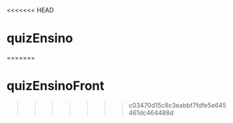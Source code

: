 <<<<<<< HEAD
# quizEnsino
=======
# quizEnsinoFront
>>>>>>> c03470d15c8c3eabbf7fdfe5e645461dc464488d
